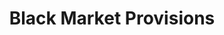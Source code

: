 ---
title: "Black Market Provisions"
url: /winnipeg-manitoba/black-market-provisions/
shop: health food
---